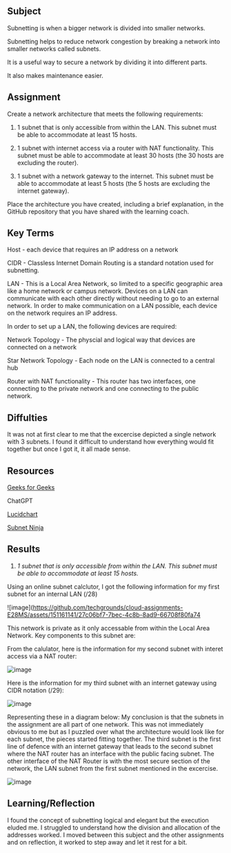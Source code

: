 ##  Subject
Subnetting is when a bigger network is divided into smaller networks.

Subnetting helps to reduce network congestion by breaking a network into smaller networks called subnets.  

It is a useful way to secure a network by dividing it into different parts. 

It also makes maintenance easier.


##  Assignment


Create a network architecture that meets the following requirements:


1.  1 subnet that is only accessible from within the LAN. This subnet must be able to accommodate at least 15 hosts.


2.  1 subnet with internet access via a router with NAT functionality. This subnet must be able to accommodate at least 30 hosts (the 30 hosts are excluding the router).


3.  1 subnet with a network gateway to the internet. This subnet must be able to accommodate at least 5 hosts (the 5 hosts are excluding the internet gateway).


Place the architecture you have created, including a brief explanation, in the GitHub repository that you have shared with the learning coach.


##  Key Terms

Host - each device that requires an IP address on a network

CIDR - Classless Internet Domain Routing is a standard notation used for subnetting.  

LAN - This is a Local Area Network, so limited to a specific geographic area like a home network or campus network.  Devices on a LAN can communicate with each other directly without needing to go to an external network.  In order to make communication on a LAN possible, each device on the network requires an IP address.  

In order to set up a LAN, the following devices are required:

Network Topology - The physcial and logical way that devices are connected on a network

Star Network Topology - Each node on the LAN is connected to a central hub

Router with NAT functionality - This router has two interfaces, one connecting to the private network and one connecting to the public network.

## Diffulties

It was not at first clear to me that the excercise depicted a single network with 3 subnets.  I found it difficult to understand how everything would fit together but once I got it, it all made sense.  


##  Resources

[Geeks for Geeks](https://www.geeksforgeeks.org/introduction-to-subnetting/?ref=header_search)

ChatGPT

[Lucidchart](https://www.lucidchart.com/pages/network-diagram/how-to-draw-a-network-diagram)

[Subnet Ninja](https://subnet.ninja)

## Results

1.  *1 subnet that is only accessible from within the LAN. This subnet must be able to accommodate at least 15 hosts.*

Using an online subnet calclutor, I got the following information for my first subnet for an internal LAN (/28)

![image](https://github.com/techgrounds/cloud-assignments-E28MS/assets/151161141/27c06bf7-7bec-4c8b-8ad9-66708f80fa74

This network is private as it only accessable from within the Local Area Network.  Key components to this subnet are:




From the calulator, here is the information for my second subnet with interet access via a NAT router:

![image](https://github.com/techgrounds/cloud-assignments-E28MS/assets/151161141/a12c880a-5942-439d-a88e-aa3d6b87ac5e)


Here is the information for my third subnet with an internet gateway using CIDR notation (/29):

![image](https://github.com/techgrounds/cloud-assignments-E28MS/assets/151161141/24e3dfbf-a38b-43a3-87f4-42a8b3964e3b)

Representing these in a diagram below:
My conclusion is that the subnets in the assignment are all part of one network.  This was not immediately obvious to me but as I puzzled over what the architecture would look like for each subnet, the pieces started fitting together.   The third subnet is the first line of defence with an internet gateway that leads to the second subnet where the NAT router has an interface with the public facing subnet.  The other interface of the NAT Router is with the most secure section of the network, the LAN subnet from the first subnet mentioned in the excercise.


![image](https://github.com/techgrounds/cloud-assignments-E28MS/assets/151161141/282a06f6-b48b-4056-8c08-4ffa6dce2188)







##  Learning/Reflection
I found the concept of subnetting logical and elegant but the execution eluded me.  I struggled to understand how the division and allocation of the addresses worked.  I moved between this subject and the other assignments and on reflection, it worked to step away and let it rest for a bit.
